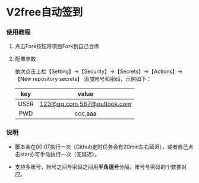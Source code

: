 # V2free自动签到

### 使用教程

1. 点击Fork按钮将项目Fork到自己仓库

2. 配置参数

    依次点击上栏【Setting】->【Security】->【Secrets】->【Actions】->【New repository secrets】 添加账号和密码，示例如下：

    |key |value                     |
    |:--:|:------------------------:|
    |USER|123@qq.com,567@outlook.com|
    |PWD |ccc,aaa                   |

### 说明

* 脚本会在00:07执行一次（Github定时任务会有20min左右延迟），或者自己点击star亦可手动执行一次（无延迟）。

* 支持多账号，账号之间与密码之间用**半角逗号**分隔，账号与密码的个数要对应。
